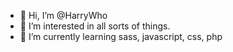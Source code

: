 - 👋 Hi, I’m @HarryWho
- 👀 I’m interested in all sorts of things. 
- 🌱 I’m currently learning sass, javascript, css, php
<!-- - 💞️ I’m looking to collaborate on ...
- 📫 How to reach me ... -->

<!---
HarryWho/HarryWho is a ✨ special ✨ repository because its `README.md` (this file) appears on your GitHub profile.
You can click the Preview link to take a look at your changes.
--->
